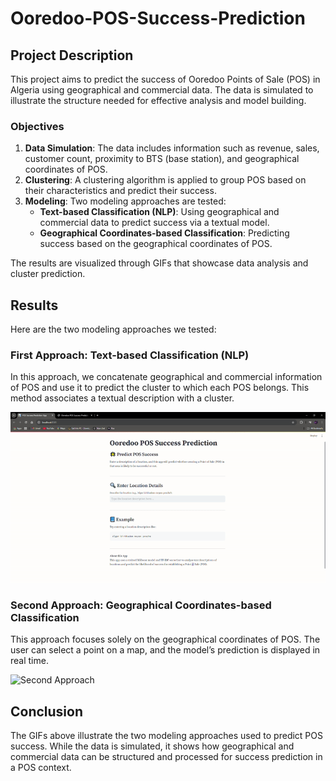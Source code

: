 # Ooredoo-POS-Success-Prediction


## Project Description

This project aims to predict the success of Ooredoo Points of Sale (POS) in Algeria using geographical and commercial data. The data is simulated to illustrate the structure needed for effective analysis and model building.

### Objectives

1. **Data Simulation**: The data includes information such as revenue, sales, customer count, proximity to BTS (base station), and geographical coordinates of POS.
2. **Clustering**: A clustering algorithm is applied to group POS based on their characteristics and predict their success.
3. **Modeling**: Two modeling approaches are tested:
   - **Text-based Classification (NLP)**: Using geographical and commercial data to predict success via a textual model.
   - **Geographical Coordinates-based Classification**: Predicting success based on the geographical coordinates of POS.

The results are visualized through GIFs that showcase data analysis and cluster prediction.

## Results

Here are the two modeling approaches we tested:

### First Approach: Text-based Classification (NLP)

In this approach, we concatenate geographical and commercial information of POS and use it to predict the cluster to which each POS belongs. This method associates a textual description with a cluster.

![First Approach](one.gif)

### Second Approach: Geographical Coordinates-based Classification

This approach focuses solely on the geographical coordinates of POS. The user can select a point on a map, and the model’s prediction is displayed in real time.

![Second Approach](two.gif)

## Conclusion

The GIFs above illustrate the two modeling approaches used to predict POS success. While the data is simulated, it shows how geographical and commercial data can be structured and processed for success prediction in a POS context.
